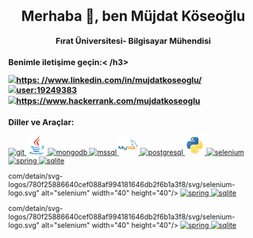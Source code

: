 <h1 align="center">Merhaba 👋, ben Müjdat Köseoğlu</h1>
<h3 align="center">Fırat Üniversitesi- Bilgisayar Mühendisi</h3>

<h3 align="left">Benimle iletişime geçin:< /h3>
<p align="left">
<a href="https://linkedin.com/in/https://www.linkedin.com/in/mujdatkoseoglu/" target="boş"><img hizala ="center" src="https://raw.githubusercontent.com/rahuldkjain/github-profile-readme-generator/master/src/images/icons/Social/linked-in-alt.svg" alt="https: //www.linkedin.com/in/mujdatkoseoglu/" height="30" width="40" /></a>
<a href="https://stackoverflow.com/users/user:19249383" target= "boş"><img hizalama="merkez"src="https://raw.githubusercontent.com/rahuldkjain/github-profile-readme-generator/master/src/images/icons/Social/stack-overflow.svg" alt="user:19249383" yükseklik="30 " genişlik="40" /></a>
<a href="https://www.hackerrank.com/https://www.hackerrank.com/mujdatkoseoglu" target="blank"><img align="center" src="https://raw.githubusercontent" .com/rahuldkjain/github-profile-readme-generator/master/src/images/icons/Social/hackerrank.svg" alt="https://www.hackerrank.com/mujdatkoseoglu" height="30" width=" 40" /></a>
</p>

<h3 align="left">Diller ve Araçlar:</h3>
<p align="left"> <a href="https://git-scm.com/" target="_blank" rel="noreferrer"> <img src="https://www.vectorlogo.zone/ logos/git-scm/git-scm-icon.svg" alt="git" width="40" height="40"/> </a> <a href="https://www.java.com" target="_blank" rel="noreferrer"> <img src="https://raw.githubusercontent.com/devicons/devicon/master/icons/java/java-original.svg" alt="java" width=" 40" height="40"/> </a> <a href="https://www.mongodb.com/" target="_blank" rel="noreferrer"> <img src="https://raw .githubusercontent.com/devicons/devicon/master/icons/mongodb/mongodb-original-wordmark.svg" alt="mongodb" width="40" height="40"/> </a> <a href="https:// www.microsoft.com/en-us/sql-server" target="_blank" rel="noreferrer"> <img src="https://www.svgrepo.com/show/303229/microsoft-sql-server- logo.svg" alt="mssql" width="40" height="40"/> </a> <a href="https://www.mysql.com/" target="_blank" rel="noreferrer "> <img src="https://raw.githubusercontent.com/devicons/devicon/master/icons/mysql/mysql-original-wordmark.svg" alt="mysql" width="40" height="40" /> </a><a href="https://www.postgresql.org" target="_blank" rel="noreferrer"> <img src="https://raw.githubusercontent.com/devicons/devicon/master/icons/postgresql /postgresql-original-wordmark.svg" alt="postgresql" width="40" height="40"/> </a> <a href="https://www.python.org" target="_blank" rel="noreferrer"> <img src="https://raw.githubusercontent.com/devicons/devicon/master/icons/python/python-original.svg" alt="python" width="40" height=" 40"/> </a> <a href="https://www.selenium.dev" target="_blank" rel="noreferrer"> <img src="https://raw.githubusercontent.com/detain/svg-logos/780f25886640cef088af994181646db2f6b1a3f8/svg/selenium-logo.svg" alt="selenium" width="40" height="40"/> </a> <a href=" https://spring.io/" target="_blank" rel="noreferrer"> <img src="https://www.vectorlogo.zone/logos/springio/springio-icon.svg" alt="spring" width="40" height="40"/> </a> <a href="https://www.sqlite.org/" target="_blank" rel="noreferrer"> <img src="https: //www.vectorlogo.zone/logos/sqlite/sqlite-icon.svg" alt="sqlite" width="40" height="40"/> </a> </p>com/detain/svg-logos/780f25886640cef088af994181646db2f6b1a3f8/svg/selenium-logo.svg" alt="selenium" width="40" height="40"/> </a> <a href="https://spring. io/" target="_blank" rel="noreferrer"> <img src="https://www.vectorlogo.zone/logos/springio/springio-icon.svg" alt="spring" width="40" yükseklik ="40"/> </a> <a href="https://www.sqlite.org/" target="_blank" rel="noreferrer"> <img src="https://www.vectorlogo. zone/logos/sqlite/sqlite-icon.svg" alt="sqlite" width="40" height="40"/> </a> </p>com/detain/svg-logos/780f25886640cef088af994181646db2f6b1a3f8/svg/selenium-logo.svg" alt="selenium" width="40" height="40"/> </a> <a href="https://spring. io/" target="_blank" rel="noreferrer"> <img src="https://www.vectorlogo.zone/logos/springio/springio-icon.svg" alt="spring" width="40" yükseklik ="40"/> </a> <a href="https://www.sqlite.org/" target="_blank" rel="noreferrer"> <img src="https://www.vectorlogo. zone/logos/sqlite/sqlite-icon.svg" alt="sqlite" width="40" height="40"/> </a> </p>